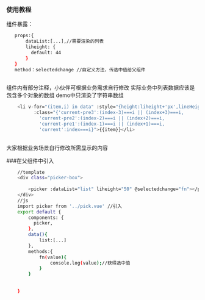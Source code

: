### 使用教程
 
 组件暴露：
 ```bash
	props:{
		dataList:[...],//需要渲染的列表
		liheight: {
		  default: 44
		}
	}
	method：selectedchange //自定义方法，传选中值给父组件
		
```	


组件内有部分注释，小伙伴可根据业务需求自行修改
实际业务中列表数据应该是包含多个对象的数组
demo中只渲染了字符串数组
```bash
	<li v-for="(item,i) in data" :style="{height:liheight+'px',lineHeight:liheight+'px'}" 
          :class="{'current-pre3':(index-3)===i || (index+3)===i,
            'current-pre2':(index-2)===i || (index+2)===i,
            'current-pre1':(index-1)===i || (index+1)===i,
            'current':index===i}">{{item}}</li>
	

```
大家根据业务场景自行修改所需显示的内容



###在父组件中引入

```bash
	//template
	<div class="picker-box">
		
        <picker :dataList="list" liheight="50" @selectedchange="fn"></picker>
    </div>
	//js
	import picker from '../pick.vue' //引入
	export default {
		components: {
		  picker,
		},
		data(){
			list:[...]
		},
		methods:{
			fn(value){
				console.log(value);//获得选中值
			}
		}
		
	
	}
		
```	



